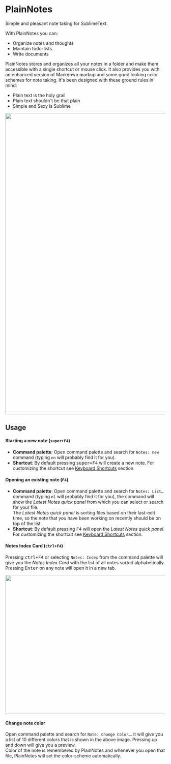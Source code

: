 
# PlainNotes
Simple and pleasant note taking for SublimeText.

With PlainNotes you can:
- Organize notes and thoughts
- Maintain todo-lists
- Write documents

PlainNotes stores and organizes all your notes in a folder and make them accessible with a single shortcut or mouse click.
It also provides you with an enhanced version of Markdown markup and some good looking color schemes for note taking.
It's been designed with these ground rules in mind:
- Plain text is the holy grail
- Plain text shouldn't be that plain
- Simple and Sexy is Sublime

<p align="center">
<img src="http://cl.ly/image/1b2H1a1c1A1c/plainNotes-ss.png" width="600" height="948"> 
</p>

## Usage
#### Starting a new note (`super+F4`)
- **Command palette**: Open command palette and search for `Notes: new` command (typing `nn` will probably find it for you).
- **Shortcut**: By default pressing <kbd>super+F4</kbd> will create a new note. For customizing the shortcut see [Keyboard Shortcuts]() section.

#### Opening an existing note (`F4`)
- **Command palette**: Open command palette and search for `Notes: List…` command (typing `nl` will probably find it for you), the command will show the *Latest Notes quick panel* from which you can select or search for your file.   
The *Latest Notes quick panel* is sorting files based on their last-edit time, so the note that you have been working on recently should be on top of the list. 
- **Shortcut**: By default pressing <kbd>F4</kbd> will open the *Latest Notes quick panel*. For customizing the shortcut see [Keyboard Shortcuts]() section.

#### Notes Index Card (`ctrl+F4`)
Pressing <kbd>ctrl+F4</kbd> or selecting `Notes: Index` from the command palette will give you the *Notes Index Card* with the list of all notes sorted alphabetically.  
Pressing <kbd>Enter</kbd> on any note will open it in a new tab.

<p align="center">
<img src="http://cl.ly/image/1u0o1x0a2J3c/plainnotes-index.png" width="515" height="437">
</p>

 
#### Change note color
Open command palette and search for `Note: Change Color…`. it will give you a list of 10 different colors that is shown in the above image. Pressing up and down will give you a preview.  
Color of the note is remembered by PlainNotes and whenever you open that file, PlainNotes will set the color-scheme automatically.
